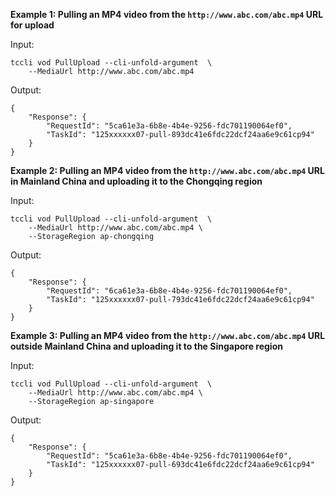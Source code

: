 **Example 1: Pulling an MP4 video from the ```http://www.abc.com/abc.mp4``` URL for upload**



Input: 

```
tccli vod PullUpload --cli-unfold-argument  \
    --MediaUrl http://www.abc.com/abc.mp4
```

Output: 
```
{
    "Response": {
        "RequestId": "5ca61e3a-6b8e-4b4e-9256-fdc701190064ef0",
        "TaskId": "125xxxxxx07-pull-893dc41e6fdc22dcf24aa6e9c61cp94"
    }
}
```

**Example 2: Pulling an MP4 video from the ```http://www.abc.com/abc.mp4``` URL in Mainland China and uploading it to the Chongqing region**



Input: 

```
tccli vod PullUpload --cli-unfold-argument  \
    --MediaUrl http://www.abc.com/abc.mp4 \
    --StorageRegion ap-chongqing
```

Output: 
```
{
    "Response": {
        "RequestId": "6ca61e3a-6b8e-4b4e-9256-fdc701190064ef0",
        "TaskId": "125xxxxxx07-pull-793dc41e6fdc22dcf24aa6e9c61cp94"
    }
}
```

**Example 3: Pulling an MP4 video from the ```http://www.abc.com/abc.mp4``` URL outside Mainland China and uploading it to the Singapore region**



Input: 

```
tccli vod PullUpload --cli-unfold-argument  \
    --MediaUrl http://www.abc.com/abc.mp4 \
    --StorageRegion ap-singapore
```

Output: 
```
{
    "Response": {
        "RequestId": "5ca61e3a-6b8e-4b4e-9256-fdc701190064ef0",
        "TaskId": "125xxxxxx07-pull-693dc41e6fdc22dcf24aa6e9c61cp94"
    }
}
```

